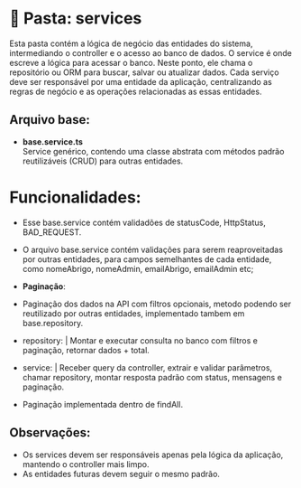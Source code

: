 
# 📂 Pasta: services

Esta pasta contém a lógica de negócio das entidades do sistema, intermediando o controller e o acesso ao banco de dados. O service é onde escreve a lógica para acessar o banco. Neste ponto, ele chama o repositório ou ORM para buscar, salvar ou atualizar dados. Cada serviço deve ser responsável por uma entidade da aplicação, centralizando as regras de negócio e as operações relacionadas as essas entidades.

## Arquivo base:

- **base.service.ts**  
  Service genérico, contendo uma classe abstrata com métodos padrão reutilizáveis (CRUD) para outras entidades.

# Funcionalidades:
- Esse base.service contém validadões de statusCode, HttpStatus, BAD_REQUEST.
- O arquivo base.service contém validações para serem reaproveitadas por outras entidades, para campos semelhantes de cada entidade, como nomeAbrigo, nomeAdmin, emailAbrigo, emailAdmin etc;

- **Paginação**:
- Paginação dos dados na API com filtros opcionais, metodo podendo ser reutilizado por outras entidades, implementado tambem em base.repository.
- repository: | Montar e executar consulta no banco com filtros e paginação, retornar dados + total.                                                 
- service: | Receber query da controller, extrair e validar parâmetros, chamar repository, montar resposta padrão com status, mensagens e paginação.
- Paginação implementada dentro de findAll.

## Observações:
- Os services devem ser responsáveis apenas pela lógica da aplicação, mantendo o controller mais limpo.
- As entidades futuras devem seguir o mesmo padrão.
